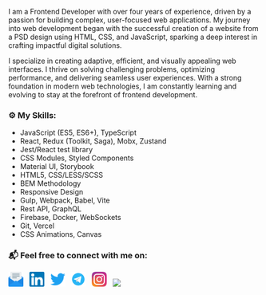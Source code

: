 <p>
  I am a Frontend Developer with over four years of experience, driven by a passion for building complex, user-focused web applications. My journey into web development began with the successful creation of a website from a PSD design using HTML, CSS, and JavaScript, sparking a deep interest in crafting impactful digital solutions.
</p>

<p>
  I specialize in creating adaptive, efficient, and visually appealing web interfaces. I thrive on solving challenging problems, optimizing performance, and delivering seamless user experiences. With a strong foundation in modern web technologies, I am constantly learning and evolving to stay at the forefront of frontend development.
</p>

### ⚙️ My Skills:

- JavaScript (ES5, ES6+), TypeScript
- React, Redux (Toolkit, Saga), Mobx, Zustand
- Jest/React test library
- CSS Modules, Styled Components 
- Material UI, Storybook
- HTML5, CSS/LESS/SCSS
- BEM Methodology
- Responsive Design
- Gulp, Webpack, Babel, Vite
- Rest API, GraphQL
- Firebase, Docker, WebSockets
- Git, Vercel
- CSS Animations, Canvas


### 📬 Feel free to connect with me on:

<a href="mailto:bogdankuzzmin@gmail.com"><img height="30" src="https://raw.githubusercontent.com/bogdankuzzmin/bogdankuzzmin/master/email.svg"></a>&nbsp;&nbsp;
<a href="https://www.linkedin.com/in/bogdankuzzmin/"><img height="30" src="https://raw.githubusercontent.com/bogdankuzzmin/bogdankuzzmin/master/linkedin.svg"></a>&nbsp;&nbsp;
<a href="https://twitter.com/bogdankuzzmin/"><img height="30" src="https://raw.githubusercontent.com/bogdankuzzmin/bogdankuzzmin/master/twitter.svg"></a>&nbsp;&nbsp;
<a href="https://t.me/bogdankuzzmin/"><img height="30" src="https://raw.githubusercontent.com/bogdankuzzmin/bogdankuzzmin/master/telegram.svg"></a>&nbsp;&nbsp;
<a href="https://www.instagram.com/bogdankuzzmin/"><img height="30" src="https://raw.githubusercontent.com/bogdankuzzmin/bogdankuzzmin/master/instagram.svg"></a>&nbsp;&nbsp;
<a href="https://www.codewars.com/users/bogdankuzzmin/"><img height="30" src="https://www.codewars.com/users/bogdankuzzmin/badges/micro"></a>

